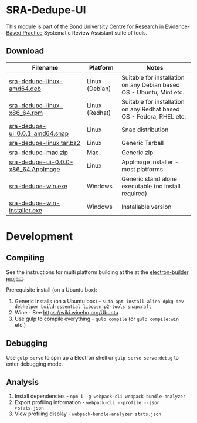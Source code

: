 SRA-Dedupe-UI
=============
This module is part of the [Bond University Centre for Research in Evidence-Based Practice](https://github.com/CREBP) Systematic Review Assistant suite of tools.

Download
--------

| Filename                                                                                                                            | Platform       | Notes                                                                |
|-------------------------------------------------------------------------------------------------------------------------------------|----------------|----------------------------------------------------------------------|
| [sra-dedupe-linux-amd64.deb](https://github.com/CREBP/sra-dedupe-ui/raw/master/dist/sra-dedupe-linux-amd64.deb)                     | Linux (Debian) | Suitable for installation on any Debian based OS - Ubuntu, Mint etc. |
| [sra-dedupe-linux-x86_64.rpm](https://github.com/CREBP/sra-dedupe-ui/raw/master/dist/sra-dedupe-linux-x86_64.rpm)                   | Linux (Redhat) | Suitable for installation on any Redhat based OS - Fedora, RHEL etc. |
| [sra-dedupe-ui_0.0.1_amd64.snap](https://github.com/CREBP/sra-dedupe-ui/raw/master/dist/sra-dedupe-ui_0.0.1_amd64.snap)             | Linux          | Snap distribution                                                    |
| [sra-dedupe-linux.tar.bz2](https://github.com/CREBP/sra-dedupe-ui/raw/master/dist/sra-dedupe-linux.tar.bz2)                         | Linux          | Generic Tarball                                                      |
| [sra-dedupe-mac.zip](https://github.com/CREBP/sra-dedupe-ui/raw/master/dist/sra-dedupe-mac.zip)                                     | Mac            | Generic zip                                                          |
| [sra-dedupe-ui-0.0.0-x86_64.AppImage](https://github.com/CREBP/sra-dedupe-ui/raw/master/dist/sra-dedupe-ui-0.0.0-x86_64.AppImage)   | Linux          | AppImage installer - most platforms                                  |
| [sra-dedupe-win.exe](https://github.com/CREBP/sra-dedupe-ui/raw/master/dist/sra-dedupe-win.exe)                                     | Windows        | Generic stand alone executable (no install required)                 |
| [sra-dedupe-win-installer.exe](https://github.com/CREBP/sra-dedupe-ui/raw/master/dist/sra-dedupe-win-installer.exe)                 | Windows        | Installable version                                                  |

Development
===========

Compiling
---------
See the instructions for multi platform building at the at the [electron-builder project](https://github.com/electron-userland/electron-builder/wiki/Multi-Platform-Build#linux).

Prerequisite install (on a Ubuntu box):

1. Generic installs (on a Ubuntu box) - `sudo apt install alien dpkg-dev debhelper build-essential libopenjp2-tools snapcraft`
2. Wine - See https://wiki.winehq.org/Ubuntu
3. Use gulp to compile everything - `gulp compile` (or `gulp compile:win` etc.)



Debugging
---------
Use `gulp serve` to spin up a Electron shell or `gulp serve serve:debug` to enter debugging mode.


Analysis
--------

1. Install dependencies - `npm i -g webpack-cli webpack-bundle-analyzer`
2. Export profiling information - `webpack-cli --profile --json >stats.json`
3. View profiling display - `webpack-bundle-analyzer stats.json`
